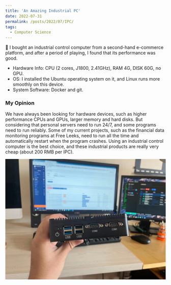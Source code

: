 ```yaml
---
title: 'An Amazing Industrial PC'
date: 2022-07-31
permalink: /posts/2022/07/IPC/
tags:
  - Computer Science
---
```


🥳 I bought an industrial control computer from a second-hand e-commerce platform, and after a period of playing, I found that its performance was good.

* Hardware Info: CPU (2 cores, J1800, 2.41GHz), RAM 4G, DISK 60G, no GPU.
* OS: I installed the Ubuntu operating system on it, and Linux runs more smoothly on this device.
* System Software: Docker and git.

### My Opinion
We have always been looking for hardware devices, such as higher performance CPUs and GPUs, larger memory and hard disks. But considering that personal servers need to run 24/7, and some programs need to run reliably. Some of my current projects, such as the financial data monitoring programs at Free Leeks, need to run all the time and automatically restart when the program crashes. Using an industrial control computer is the best choice, and these industrial products are really very cheap (about 200 RMB per IPC).

![](/images/blog-20220731-IPC.jpg)